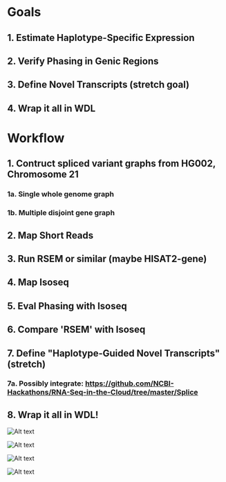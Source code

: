 # Goals

## 1. Estimate Haplotype-Specific Expression

## 2. Verify Phasing in Genic Regions

## 3. Define Novel Transcripts (stretch goal)

## 4. Wrap it all in WDL

# Workflow

## 1. Contruct spliced variant graphs from HG002, Chromosome 21

### 1a. Single whole genome graph

### 1b. Multiple disjoint gene graph

## 2. Map Short Reads 

## 3. Run RSEM or similar (maybe HISAT2-gene)

## 4. Map Isoseq

## 5. Eval Phasing with Isoseq

## 6. Compare 'RSEM' with Isoseq

## 7. Define "Haplotype-Guided Novel Transcripts" (stretch)

### 7a. Possibly integrate: https://github.com/NCBI-Hackathons/RNA-Seq-in-the-Cloud/tree/master/Splice

## 8. Wrap it all in WDL!

![Alt text](https://github.com/NCBI-Hackathons/TheHumanPangenome/blob/master/RNA/RNA%20project-4.jpg?raw=true "Title")

![Alt text](https://github.com/NCBI-Hackathons/TheHumanPangenome/blob/master/RNA/RNA%20project-3.jpg?raw=true "Title")

![Alt text](https://github.com/NCBI-Hackathons/TheHumanPangenome/blob/master/RNA/RNA%20project-2.2.jpg?raw=true "Title")

![Alt text](https://github.com/NCBI-Hackathons/TheHumanPangenome/blob/master/RNA/RNA%20project.jpg?raw=true "Title")


